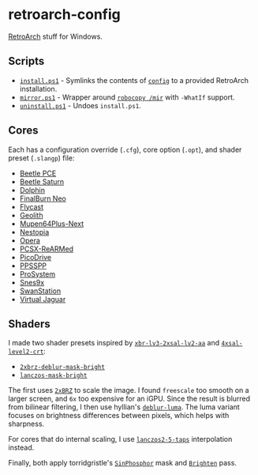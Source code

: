 # retroarch-config

[RetroArch](https://github.com/libretro/RetroArch) stuff for Windows.

## Scripts

- [`install.ps1`](./scripts/install.ps1) - Symlinks the contents of [`config`](./retroarch/config/) to a provided RetroArch installation.
- [`mirror.ps1`](./scripts/mirror.ps1) - Wrapper around [`robocopy /mir`](https://learn.microsoft.com/en-us/windows-server/administration/windows-commands/robocopy) with `-WhatIf` support.
- [`uninstall.ps1`](./scripts/uninstall.ps1) - Undoes `install.ps1`.

## Cores

Each has a configuration override (`.cfg`), core option (`.opt`), and shader preset (`.slangp`) file:

- [Beetle PCE](./retroarch/config/Beetle%20PCE/)
- [Beetle Saturn](./retroarch/config/Beetle%20Saturn/)
- [Dolphin](./retroarch/config/dolphin-emu/)
- [FinalBurn Neo](./retroarch/config/FinalBurn%20Neo/)
- [Flycast](./retroarch/config/Flycast/)
- [Geolith](./retroarch/config/Geolith/)
- [Mupen64Plus-Next](./retroarch/config/Mupen64Plus-Next/)
- [Nestopia](./retroarch/config/Nestopia/)
- [Opera](./retroarch/config/Opera/)
- [PCSX-ReARMed](./retroarch/config/PCSX-ReARMed/)
- [PicoDrive](./retroarch/config/PicoDrive/)
- [PPSSPP](./retroarch/config/PPSSPP/)
- [ProSystem](./retroarch/config/ProSystem/)
- [Snes9x](./retroarch/config/Snes9x/)
- [SwanStation](./retroarch/config/SwanStation/)
- [Virtual Jaguar](./retroarch/config/Virtual%20Jaguar/)

## Shaders

I made two shader presets inspired by [`xbr-lv3-2xsal-lv2-aa`](https://github.com/libretro/slang-shaders/blob/master/presets/xbr-xsal/xbr-lv3-2xsal-lv2-aa.slangp) and [`4xsal-level2-crt`](https://github.com/libretro/slang-shaders/blob/master/edge-smoothing/xsal/4xsal-level2-crt.slangp):

- [`2xbrz-deblur-mask-bright`](./retroarch/shaders/2xbrz-deblur-mask-bright.slangp)
- [`lanczos-mask-bright`](./retroarch/shaders/lanczos-mask-bright.slangp)

The first uses [`2xBRZ`](https://github.com/libretro/slang-shaders/blob/master/edge-smoothing/xbrz/shaders/2xbrz.slang) to scale the image. I found `freescale` too smooth on a larger screen, and `6x` too expensive for an iGPU. Since the result is blurred from bilinear filtering, I then use hyllian's [`deblur-luma`](https://github.com/libretro/slang-shaders/blob/master/deblur/shaders/deblur-luma.slang). The luma variant focuses on brightness differences between pixels, which helps with sharpness.

For cores that do internal scaling, I use [`lanczos2-5-taps`](https://github.com/libretro/slang-shaders/blob/master/interpolation/shaders/lanczos2-5-taps.slang) interpolation instead.

Finally, both apply torridgristle's [`SinPhosphor`](https://github.com/libretro/slang-shaders/blob/master/crt/shaders/dotmask.slang) mask and [`Brighten`](https://github.com/libretro/slang-shaders/blob/master/crt/shaders/torridgristle/Brighten.slang) pass.
